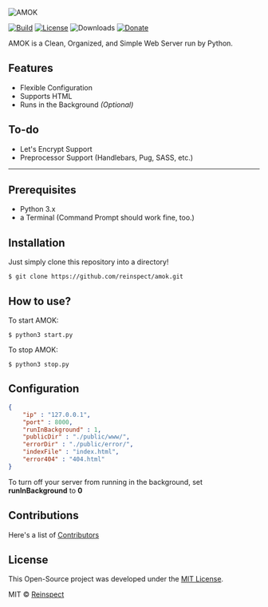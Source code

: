 ![AMOK](https://image.prntscr.com/image/861SmuubRlS2DpZ6of7n-g.png)

[![Build](https://travis-ci.org/reinspect/amok.svg?branch=master)](https://travis-ci.org/reinspect/amok) [![License](https://img.shields.io/github/license/reinspect/amok.svg)](https://github.com/reinspect/amok/blob/master/LICENSE) ![Downloads](https://img.shields.io/github/downloads/reinspect/amok/total.svg) [![Donate](https://img.shields.io/badge/Donate-PayPal-009cde.svg)](https://paypal.me/reinspect)

AMOK is a Clean, Organized, and Simple Web Server run by Python.
## Features
- Flexible Configuration
- Supports HTML
- Runs in the Background *(Optional)*

## To-do
- Let's Encrypt Support
- Preprocessor Support (Handlebars, Pug, SASS, etc.)
---
## Prerequisites
- Python 3.x
- a Terminal (Command Prompt should work fine, too.)

## Installation
Just simply clone this repository into a directory!
```git
$ git clone https://github.com/reinspect/amok.git
```

## How to use?
To start AMOK:
```shell
$ python3 start.py
```
To stop AMOK:
```shell
$ python3 stop.py
```

## Configuration
```json
{
	"ip" : "127.0.0.1",
	"port" : 8000,
	"runInBackground" : 1,
	"publicDir" : "./public/www/",
	"errorDir" : "./public/error/",
	"indexFile" : "index.html",
	"error404" : "404.html"
}
```
To turn off your server from running in the background, set **runInBackground** to **0**

## Contributions
Here's a list of [Contributors](https://github.com/reinspect/amok/graphs/contributors)

## License
This Open-Source project was developed under the [MIT License](https://github.com/reinspect/amok/blob/master/LICENSE).

MIT © [Reinspect](https://github.com/reinspect)